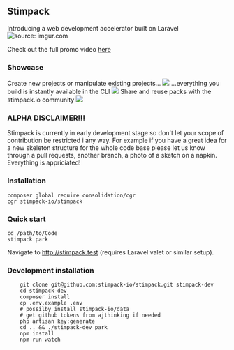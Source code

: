 ## Stimpack
Introducing a web development accelerator built on Laravel
<img src="https://i.imgur.com/AGAA8Ud.gif" title="source: imgur.com" ></img>

Check out the full promo video [here](https://www.youtube.com/watch?v=K1ntPeDpg9U)

### Showcase
Create new projects or manipulate existing projects...
<img src="https://i.imgur.com/iITjKgw.png"></img>
...everything you build is instantly available in the CLI
<img src="https://i.imgur.com/2YZEqNk.png?4"></img>
Share and reuse packs with the stimpack.io community
<img src="https://i.imgur.com/8Trjrk2.png"></img>

### ALPHA DISCLAIMER!!!
Stimpack is currently in early development stage so don't let your scope of contribution be restricted i any way. For example if you have a great idea for a new skeleton structure for the whole code base please let us know through a pull requests, another branch, a photo of a sketch on a napkin. Everything is appriciated!

### Installation
```
composer global require consolidation/cgr
cgr stimpack-io/stimpack
```

### Quick start
```
cd /path/to/Code
stimpack park
```
Navigate to http://stimpack.test (requires Laravel valet or similar setup).

### Development installation

```
    git clone git@github.com:stimpack-io/stimpack.git stimpack-dev
    cd stimpack-dev
    composer install
    cp .env.example .env
    # possilby install stimpack-io/data
    # get github tokens from ajthinking if needed
    php artisan key:generate
    cd .. && ./stimpack-dev park
    npm install
    npm run watch
```
